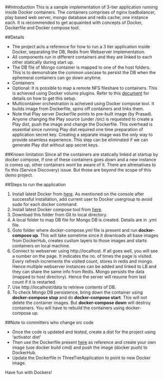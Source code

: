 ##Introduction
This is a sample implementation of 3-tier application running inside Docker containers. The containers comprises of nginx loadbalancer, play based web server, mongo database and redis cache; one instance each. It is recommended to get acquainted with concepts of Docker, Dockerfile and Docker compose tool.

##Details
- The project acts a reference for how to run a 3 tier application inside Docker, separating the DB, Redis from Webserver implementation.
- All components run in different containers and they are linked to each other statically during start up.
- The DB file of Mongo container is mapped to one of the host folders. This is to demonstrate the common usecase to persist the DB when the ephemeral containers can go down anytime.
- Containers 
- Optional: It is possible to map a remote NFS fileshare to containers. This is achieved using Docker volume plugins. Refer to this [document](https://docs.google.com/a/egnaroinc.com/document/d/18Tqvh0X2qosOp0UAaBSEs0z5ErFahgZHV4cTxcPzQyk/edit?usp=sharing_eid&ts=5799c5dc "Convoy Docker Volume Plugin") for details on how to get this setup.
- Multicontainer orchestration is acheived using Docker compose tool. It builds image from Dockerfile, spins off containers and links them.
- Note that Play server Dockerfile points to pre-built image (by Prasad). Anyone changing the Play source (under /src) is requested to create a Play dist, push the image and change the Dockerfile. This overhead is essential since running Play dist required one time preparation of application secret key. Creating a separate image was the only way to provide seamless experience. This step can be eliminated if we can generate Play dist without app secret keys.

##Known limitation
Since all the containers are statically linked at startup by docker compose, if one of these containers goes down and a new instance is comes up, other containers wont be aware of it. There are altrenatives to fix this (Service Discovery) issue. But those are beyond the scope of this demo project.

##Steps to run the application
1. Install latest Docker from [here](https://get.docker.com/). As mentioned on the console after successful installation, add current user to Docker usergroup to avoid sudo for each docker command.
1. Install latest Docker compose tool from [here](https://docs.docker.com/compose/install/).
1. Download this folder from Git to local directory.
1. A local folder to map DB file for Mongo DB is created. Details are in .yml file.
1. Goto folder where docker-compose.yml file is present and run **docker-compose up**. This will take sometime since it downloads all base images from DockerHub, creates custom layers to those images and starts containers on local machine.
1. Connect to webserver using http://localhost. If all goes well, you will see a number on the page. It indicates the no. of times the page is visited. Every refresh increments the visited count, stores in redis and mongo. Hence multiple webserver instances can be added and linked to LB and they can share the same info from Redis. Mongo persists the data (mapped to host directory). Hence the server will resume from last count if it is restarted.
1. Use http://localhost/data to retrieve contents of DB.
1. To check Mongo DB persistence, bring down the container using **docker-compose stop** and do **docker-compose start**. This will not delete the container images. But **docker-compose down** will destroy containers. You will have to rebuild the containers using docker-compose up.

##Note to committers who change src code

- Once the code is updated and tested, create a dist for the project using 'activator dist'
- Then use the Dockerfile present [here](https://hub.docker.com/r/prasadrk/play-3-tier-server/) as reference and create your own image (use docker build cmd) and push the image (docker push) to DockerHub.
- Update the Dockerfile in ThreeTierApplication to point to new Docker image.


Have fun with Dockers!

